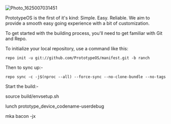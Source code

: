![Photo_1625007031451](https://user-images.githubusercontent.com/68080176/123878485-a848d300-d92e-11eb-96fc-1d11a246ca95.jpg)

PrototypeOS is the first of it's kind: 
Simple. Easy. Reliable. We aim to provide a smooth easy going experience with a bit of customization.

To get started with the building process, you'll need to get familiar with Git and Repo.

To initialize your local repository, use a command like this:

    repo init -u git://github.com/PrototypeOS/manifest.git -b ranch

Then to sync up:-

    repo sync -c -j$(nproc --all) --force-sync --no-clone-bundle --no-tags

Start the build:-

  source build/envsetup.sh

  lunch prototype_device_codename-userdebug
  
  mka bacon -jx
